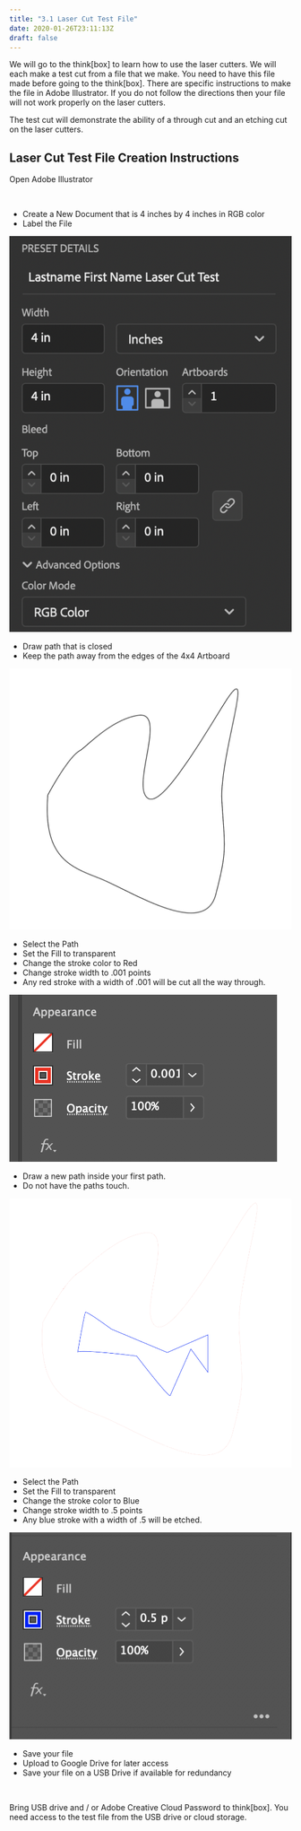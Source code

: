```yaml
---
title: "3.1 Laser Cut Test File"
date: 2020-01-26T23:11:13Z
draft: false
---
```


We will go to the think[box] to learn how to use the laser cutters.
We will each make a test cut from a file that we make. You need to have this
file made before going to the think[box]. There are specific instructions to make
the file in Adobe Illustrator. If you do not follow the directions then your
file will not work properly on the laser cutters.

The test cut will demonstrate the ability of a through cut and an etching cut on the laser cutters.

## Laser Cut Test File Creation Instructions

<div class="two-column-instructions-grid">

Open Adobe Illustrator

&nbsp;

- Create a New Document that is 4 inches by 4 inches in RGB color
- Label the File

![Illustrator Artboard Settings](artboard-settings.png "Illustrator Artboard Settings")

- Draw path that is closed
- Keep the path away from the edges of the 4x4 Artboard

![1st Stroke for Laser Cutter](1st-stroke.png "1st Stroke for Laser Cutter")

- Select the Path
- Set the Fill to transparent
- Change the stroke color to Red
- Change stroke width to .001 points
- Any red stroke with a width of .001 will be cut all the way through.

![Change Stroke Color](red-stroke.png "Change Stroke Color")

- Draw a new path inside your first path.
- Do not have the paths touch.

![2nd Stroke for Laser Cutter](2nd-stroke.png "2nd Stroke for Laser Cutter")

- Select the Path
- Set the Fill to transparent
- Change the stroke color to Blue
- Change stroke width to .5 points
- Any blue stroke with a width of .5 will be etched.

![Change Stroke Color to Blue](blue-stroke.png "Change Stroke Color to Blue")

- Save your file
- Upload to Google Drive for later access
- Save your file on a USB Drive if available for redundancy

&nbsp;

Bring USB drive and / or Adobe Creative Cloud Password to think[box]. You need access to the test file from the USB drive or cloud storage.

&nbsp;

</div>
